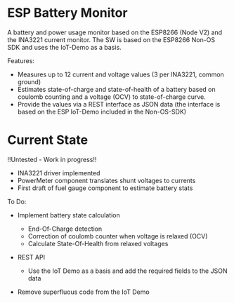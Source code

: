 # ESP Battery Monitor
A battery and power usage monitor based on the ESP8266 (Node V2) and the INA3221 current monitor.
The SW is based on the ESP8266 Non-OS SDK and uses the IoT-Demo as a basis.

Features:
- Measures up to 12 current and voltage values (3 per INA3221, common ground)
- Estimates state-of-charge and state-of-health of a battery based on coulomb counting and a voltage (OCV) to state-of-charge curve.
- Provide the values via a REST interface as JSON data (the interface is based on the ESP IoT-Demo included in the Non-OS-SDK)

# Current State
!!Untested - Work in progress!!

- INA3221 driver implemented
- PowerMeter component translates shunt voltages to currents
- First draft of fuel gauge component to estimate battery stats

To Do:
- Implement battery state calculation
    - End-Of-Charge detection
    - Correction of coulomb counter when voltage is relaxed (OCV)
    - Calculate State-Of-Health from relaxed voltages
- REST API
    - Use the IoT Demo as a basis and add the required fields to the JSON data

- Remove superfluous code from the IoT Demo